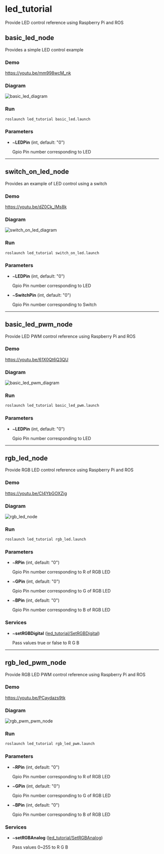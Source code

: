 # led_tutorial

Provide LED control reference using Raspberry Pi and ROS

## basic_led_node

Provides a simple LED control example

### Demo

https://youtu.be/mm998wcM_nk

### Diagram

![basic_led_diagram](./diagram/basic_led.png)

### Run

```bash
roslaunch led_tutorial basic_led.launch
```

### Parameters

- ~**LEDPin** (int, default: "0")

  Gpio Pin number corresponding to LED

----


## switch_on_led_node

Provides an example of LED control using a switch

### Demo

https://youtu.be/dZ0Ck_IMs8k


### Diagram

![switch_on_led_diagram](./diagram/switch_on_led.png)

### Run

```bash
roslaunch led_tutorial switch_on_led.launch
```

### Parameters

- ~**LEDPin** (int, default: "0")

  Gpio Pin number corresponding to LED

- ~**SwitchPin** (int, default: "0")

  Gpio Pin number corresponding to Switch

----

## basic_led_pwm_node

Provide LED PWM control reference using Raspberry Pi and ROS

### Demo

https://youtu.be/61X0Qt6Q3QU

### Diagram

![basic_led_pwm_diagram](./diagram/basic_led.png)

### Run

```bash
roslaunch led_tutorial basic_led_pwm.launch
```

### Parameters

- ~**LEDPin** (int, default: "0")

  Gpio Pin number corresponding to LED

----

## rgb_led_node

Provide RGB LED control reference using Raspberry Pi and ROS

### Demo

https://youtu.be/CI4YbGOXZig

### Diagram

![rgb_led_node](./diagram/rgb_led.png)

### Run

```bash
roslaunch led_tutorial rgb_led.launch
```

### Parameters

- ~**RPin** (int, default: "0")

  Gpio Pin number corresponding to R of RGB LED

- ~**GPin** (int, default: "0")

  Gpio Pin number corresponding to G of RGB LED
  
- ~**BPin** (int, default: "0")

  Gpio Pin number corresponding to B of RGB LED
  
### Services

- ~**setRGBDigital** ([led_tutorial/SetRGBDigital](https://github.com/PigeonSensei/raspberry_pi_ros_tutorial/blob/main/led_tutorial/srv/SetRGBDigital.srv))

   Pass values true or false to R G B
   
----

## rgb_led_pwm_node

Provide RGB LED PWM control reference using Raspberry Pi and ROS

### Demo

https://youtu.be/PCaydazs9tk

### Diagram

![rgb_pwm_pwm_node](./diagram/rgb_led.png)

### Run

```bash
roslaunch led_tutorial rgb_led_pwm.launch
```

### Parameters

- ~**RPin** (int, default: "0")

  Gpio Pin number corresponding to R of RGB LED

- ~**GPin** (int, default: "0")

  Gpio Pin number corresponding to G of RGB LED
  
- ~**BPin** (int, default: "0")

  Gpio Pin number corresponding to B of RGB LED
  
### Services

- ~**setRGBAnalog** ([led_tutorial/SetRGBAnalog](https://github.com/PigeonSensei/raspberry_pi_ros_tutorial/blob/main/led_tutorial/srv/SetRGBAnalog.srv))

   Pass values 0~255 to R G B

